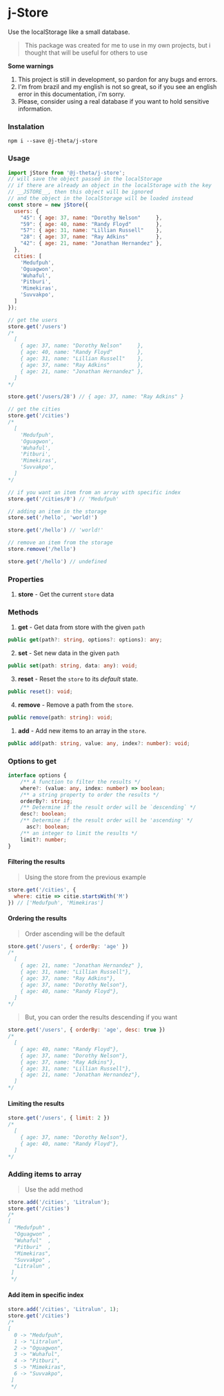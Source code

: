 # j-Store

Use the localStorage like a small database.

> This package was created for me to use in my own projects,
> but i thought that will be useful for others to use

__Some warnings__
1. This project is still in development, so pardon for any bugs and errors.
2. I'm from brazil and my english is not so great, so if you see an english error in this documentation, i'm sorry.
3. Please, consider using a real database if you want to hold sensitive information.

### Instalation

```
npm i --save @j-theta/j-store
```

### Usage

```javascript
import jStore from '@j-theta/j-store';
// will save the object passed in the localStorage 
// if there are already an object in the localStorage with the key
// __JSTORE__, then this object will be ignored
// and the object in the localStorage will be loaded instead
const store = new jStore({
  users: {
    "45": { age: 37, name: "Dorothy Nelson"     },
    "59": { age: 40, name: "Randy Floyd"        },
    "57": { age: 31, name: "Lillian Russell"    },
    "28": { age: 37, name: "Ray Adkins"         },
    "42": { age: 21, name: "Jonathan Hernandez" },
  },
  cities: [
    'Medufpuh',
    'Oguagwon',
    'Wuhaful',
    'Pitburi',
    'Mimekiras',
    'Suvvakpo',
  ]
});

// get the users
store.get('/users')
/*
  [
    { age: 37, name: "Dorothy Nelson"     },
    { age: 40, name: "Randy Floyd"        },
    { age: 31, name: "Lillian Russell"    },
    { age: 37, name: "Ray Adkins"         },
    { age: 21, name: "Jonathan Hernandez" },
  ]
*/

store.get('/users/28') // { age: 37, name: "Ray Adkins" }

// get the cities
store.get('/cities')
/*
  [
    'Medufpuh',
    'Oguagwon',
    'Wuhaful',
    'Pitburi',
    'Mimekiras',
    'Suvvakpo',
  ]
*/

// if you want an item from an array with specific index
store.get('/cities/0') // 'Medufpuh'

// adding an item in the storage
store.set('/hello', 'world!')

store.get('/hello') // 'world!'

// remove an item from the storage
store.remove('/hello')

store.get('/hello') // undefined

```

### Properties

1. __store__ - Get the current `store` data
  
### Methods

1. __get__ - Get data from store with the given `path`
```typescript
public get(path?: string, options?: options): any;
```
2. __set__ - Set new data in the given `path`
```typescript
public set(path: string, data: any): void;
```
3. __reset__ - Reset the `store` to its *default* state.
```typescript
public reset(): void;
```
4. __remove__ - Remove a path from the `store`.
```typescript
public remove(path: string): void;
```
1. __add__ - Add new items to an array in the `store`.
```typescript
public add(path: string, value: any, index?: number): void;
```

### Options to get

```typescript
interface options {
    /** A function to filter the results */
    where?: (value: any, index: number) => boolean;
    /** a string property to order the results */
    orderBy?: string;
    /** Determine if the result order will be `descending` */
    desc?: boolean;
    /** Determine if the result order will be 'ascending' */
	  asc?: boolean;
    /** an integer to limit the results */
    limit?: number;
}
```

#### Filtering the results
> Using the store from the previous example
```javascript
store.get('/cities', {
  where: citie => citie.startsWith('M')
}) // ['Medufpuh', 'Mimekiras']
```

#### Ordering the results
> Order ascending will be the default
```javascript
store.get('/users', { orderBy: 'age' })
/*
  [
    { age: 21, name: "Jonathan Hernandez" },
    { age: 31, name: "Lillian Russell"},
    { age: 37, name: "Ray Adkins"},
    { age: 37, name: "Dorothy Nelson"},
    { age: 40, name: "Randy Floyd"},
  ]
*/
```
> But, you can order the results descending if you want
```javascript
store.get('/users', { orderBy: 'age', desc: true })
/*
  [
    { age: 40, name: "Randy Floyd"},
    { age: 37, name: "Dorothy Nelson"},
    { age: 37, name: "Ray Adkins"},
    { age: 31, name: "Lillian Russell"},
    { age: 21, name: "Jonathan Hernandez"},
  ]
*/
```

#### Limiting the results
```javascript
store.get('/users', { limit: 2 })
/*
  [
    { age: 37, name: "Dorothy Nelson"},
    { age: 40, name: "Randy Floyd"},
  ]
*/
```

### Adding items to array
> Use the add method
```javascript
store.add('/cities', 'Litralun');
store.get('/cities')
/*
[
  "Medufpuh" ,  
  "Oguagwon" ,  
  "Wuhaful"  ,  
  "Pitburi"  ,  
  "Mimekiras",  
  "Suvvakpo" ,
  "Litralun" ,  
 ]
 */
```
#### Add item in specific index
```javascript
store.add('/cities', 'Litralun', 1);
store.get('/cities')
/*
[
  0 -> "Medufpuh",
  1 -> "Litralun",
  2 -> "Oguagwon",
  3 -> "Wuhaful",
  4 -> "Pitburi",
  5 -> "Mimekiras",
  6 -> "Suvvakpo",
 ]
 */
```